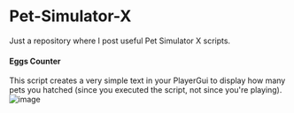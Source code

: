 # Pet-Simulator-X
Just a repository where I post useful Pet Simulator X scripts.

#### Eggs Counter
This script creates a very simple text in your PlayerGui to display how many pets you hatched (since you executed the script, not since you're playing).
![image](https://user-images.githubusercontent.com/109239721/180612353-e872729d-71e9-43ce-9097-8090ff58d213.png)
